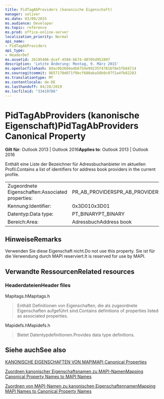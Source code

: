 ```yaml
---
title: PidTagAbProviders (kanonische Eigenschaft)
manager: soliver
ms.date: 03/09/2015
ms.audience: Developer
ms.topic: reference
ms.prod: office-online-server
localization_priority: Normal
api_name:
- PidTagAbProviders
api_type:
- HeaderDef
ms.assetid: 26195406-dcef-4504-bb74-d0705d952897
description: 'Letzte Änderung: Montag, 9. März 2015'
ms.openlocfilehash: 8dac0b2684a4b6754e99235f47816f8e5fb84714
ms.sourcegitcommit: 8657170d071f9bcf680aba50b9c07f2a4fb82283
ms.translationtype: MT
ms.contentlocale: de-DE
ms.lasthandoff: 04/28/2019
ms.locfileid: "33419786"
---
```

# <a name="pidtagabproviders-canonical-property"></a><span data-ttu-id="70dff-103">PidTagAbProviders (kanonische Eigenschaft)</span><span class="sxs-lookup"><span data-stu-id="70dff-103">PidTagAbProviders Canonical Property</span></span>

  
  
<span data-ttu-id="70dff-104">**Gilt für**: Outlook 2013 | Outlook 2016</span><span class="sxs-lookup"><span data-stu-id="70dff-104">**Applies to**: Outlook 2013 | Outlook 2016</span></span> 
  
<span data-ttu-id="70dff-105">Enthält eine Liste der Bezeichner für Adressbuchanbieter im aktuellen Profil.</span><span class="sxs-lookup"><span data-stu-id="70dff-105">Contains a list of identifiers for address book providers in the current profile.</span></span> 
  
|||
|:-----|:-----|
|<span data-ttu-id="70dff-106">Zugeordnete Eigenschaften:</span><span class="sxs-lookup"><span data-stu-id="70dff-106">Associated properties:</span></span>  <br/> |<span data-ttu-id="70dff-107">PR_AB_PROVIDERS</span><span class="sxs-lookup"><span data-stu-id="70dff-107">PR_AB_PROVIDERS</span></span>  <br/> |
|<span data-ttu-id="70dff-108">Kennung:</span><span class="sxs-lookup"><span data-stu-id="70dff-108">Identifier:</span></span>  <br/> |<span data-ttu-id="70dff-109">0x3D01</span><span class="sxs-lookup"><span data-stu-id="70dff-109">0x3D01</span></span>  <br/> |
|<span data-ttu-id="70dff-110">Datentyp:</span><span class="sxs-lookup"><span data-stu-id="70dff-110">Data type:</span></span>  <br/> |<span data-ttu-id="70dff-111">PT_BINARY</span><span class="sxs-lookup"><span data-stu-id="70dff-111">PT_BINARY</span></span>  <br/> |
|<span data-ttu-id="70dff-112">Bereich:</span><span class="sxs-lookup"><span data-stu-id="70dff-112">Area:</span></span>  <br/> |<span data-ttu-id="70dff-113">Adressbuch</span><span class="sxs-lookup"><span data-stu-id="70dff-113">Address book</span></span>  <br/> |
   
## <a name="remarks"></a><span data-ttu-id="70dff-114">Hinweise</span><span class="sxs-lookup"><span data-stu-id="70dff-114">Remarks</span></span>

<span data-ttu-id="70dff-115">Verwenden Sie diese Eigenschaft nicht.</span><span class="sxs-lookup"><span data-stu-id="70dff-115">Do not use this property.</span></span> <span data-ttu-id="70dff-116">Sie ist für die Verwendung durch MAPI reserviert.</span><span class="sxs-lookup"><span data-stu-id="70dff-116">It is reserved for use by MAPI.</span></span>
  
## <a name="related-resources"></a><span data-ttu-id="70dff-117">Verwandte Ressourcen</span><span class="sxs-lookup"><span data-stu-id="70dff-117">Related resources</span></span>

### <a name="header-files"></a><span data-ttu-id="70dff-118">Headerdateien</span><span class="sxs-lookup"><span data-stu-id="70dff-118">Header files</span></span>

<span data-ttu-id="70dff-119">Mapitags.h</span><span class="sxs-lookup"><span data-stu-id="70dff-119">Mapitags.h</span></span>
  
> <span data-ttu-id="70dff-120">Enthält Definitionen von Eigenschaften, die als zugeordnete Eigenschaften aufgeführt sind.</span><span class="sxs-lookup"><span data-stu-id="70dff-120">Contains definitions of properties listed as associated properties.</span></span>
    
<span data-ttu-id="70dff-121">Mapidefs.h</span><span class="sxs-lookup"><span data-stu-id="70dff-121">Mapidefs.h</span></span>
  
> <span data-ttu-id="70dff-122">Bietet Datentypdefinitionen.</span><span class="sxs-lookup"><span data-stu-id="70dff-122">Provides data type definitions.</span></span>
    
## <a name="see-also"></a><span data-ttu-id="70dff-123">Siehe auch</span><span class="sxs-lookup"><span data-stu-id="70dff-123">See also</span></span>



[<span data-ttu-id="70dff-124">KANONISCHE EIGENSCHAFTEN VON MAPI</span><span class="sxs-lookup"><span data-stu-id="70dff-124">MAPI Canonical Properties</span></span>](mapi-canonical-properties.md)
  
[<span data-ttu-id="70dff-125">Zuordnen kanonischer Eigenschaftsnamen zu MAPI-Namen</span><span class="sxs-lookup"><span data-stu-id="70dff-125">Mapping Canonical Property Names to MAPI Names</span></span>](mapping-canonical-property-names-to-mapi-names.md)
  
[<span data-ttu-id="70dff-126">Zuordnen von MAPI-Namen zu kanonischen Eigenschaftennamen</span><span class="sxs-lookup"><span data-stu-id="70dff-126">Mapping MAPI Names to Canonical Property Names</span></span>](mapping-mapi-names-to-canonical-property-names.md)

